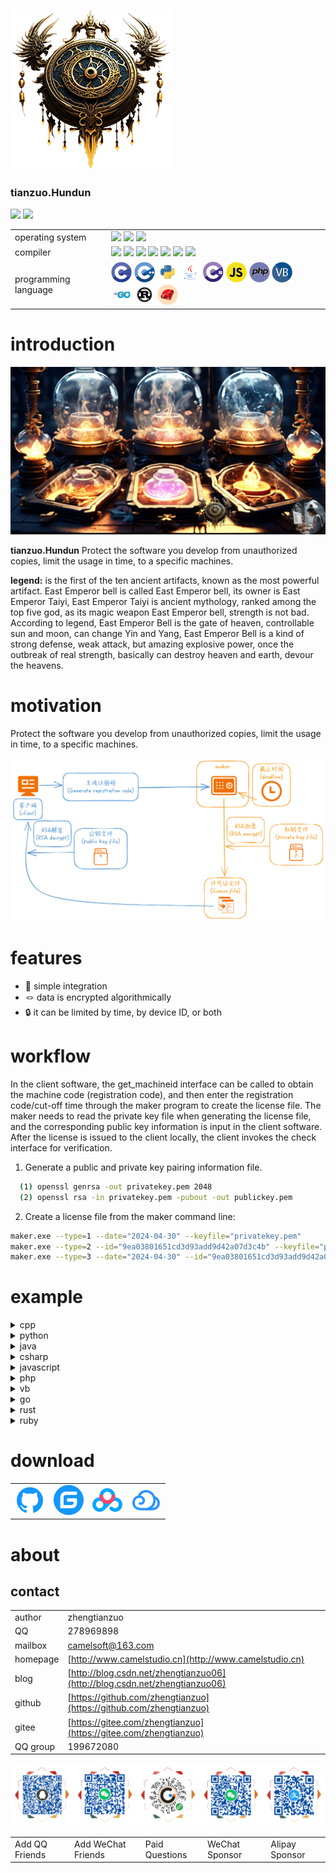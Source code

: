 
![](img/logo.png)

### tianzuo.Hundun

![](https://img.shields.io/badge/release-1.0.0.0-blue.svg)
![](https://img.shields.io/badge/date-24.1.1-orange.svg)

||||
|--|--|--|
|operating system|![](https://img.shields.io/badge/os-windows_7+-blue.svg) ![](https://img.shields.io/badge/os-macos_10.14+-lightgrey.svg) ![](https://img.shields.io/badge/os-ubuntu_20.04+-orange.svg) ||
|compiler|![](https://img.shields.io/badge/c++-11-blue.svg) ![](https://img.shields.io/badge/msvc-14.0-blue.svg) ![](https://img.shields.io/badge/msvc-14.1-blue.svg) ![](https://img.shields.io/badge/msvc-14.2-blue.svg) ![](https://img.shields.io/badge/msvc-14.3-blue.svg) ![](https://img.shields.io/badge/llvm-10.0-lightgrey.svg) ![](https://img.shields.io/badge/gcc-9.4-orange.svg)||
|programming language|![](img/C.png) ![](img/C__.png) ![](img/Python.png) ![](img/Java.png) ![](img/C_.png) ![](img/JavaScript.png) ![](img/PHP.png) ![](img/Visual_Basic.png) ![](img/Go.png) ![](img/Rust.png) ![](img/Ruby.png)||
# introduction

![](img/alchemy_tianzuo.Hundun.jpg)

**tianzuo.Hundun** Protect the software you develop from unauthorized copies, limit the usage in time, to a specific machines.

**legend:**
is the first of the ten ancient artifacts, known as the most powerful artifact. East Emperor bell is called East Emperor bell, its owner is East Emperor Taiyi, East Emperor Taiyi is ancient mythology, ranked among the top five god, as its magic weapon East Emperor bell, strength is not bad. According to legend, East Emperor Bell is the gate of heaven, controllable sun and moon, can change Yin and Yang, East Emperor Bell is a kind of strong defense, weak attack, but amazing explosive power, once the outbreak of real strength, basically can destroy heaven and earth, devour the heavens.

# motivation
Protect the software you develop from unauthorized copies, limit the usage in time, to a specific machines.

![](img/tianzuo.Hundun.png)

# features

- 🧩 simple integration
- 🪢 data is encrypted algorithmically
- 🔒 it can be limited by time, by device ID, or both

# workflow

In the client software, the get_machineid interface can be called to obtain the machine code (registration code), and then enter the registration code/cut-off time through the maker program to create the license file. The maker needs to read the private key file when generating the license file, and the corresponding public key information is input in the client software. After the license is issued to the client locally, the client invokes the check interface for verification.

1. Generate a public and private key pairing information file.
  
```bash
  (1) openssl genrsa -out privatekey.pem 2048                           // Create a private key file
  (2) openssl rsa -in privatekey.pem -pubout -out publickey.pem         // Create a public key file based on the private key file
```

2. Create a license file from the maker command line:

```bash
maker.exe --type=1 --date="2024-04-30" --keyfile="privatekey.pem"                                           // Generate only time-limited license files
maker.exe --type=2 --id="9ea03801651cd3d93add9d42a07d3c4b" --keyfile="privatekey.pem"                       // Only license files with machine code restrictions are generated
maker.exe --type=3 --date="2024-04-30" --id="9ea03801651cd3d93add9d42a07d3c4b" --keyfile="privatekey.pem"   // Generate license files that have both time and machine code limits
```

# example
<details>
  <summary>cpp</summary>

```cpp

```
</details>

<details>
  <summary>python</summary>

```python

```
</details>

<details>
  <summary>java</summary>

```java

```
</details>

<details>
  <summary>csharp</summary>

```csharp

```
</details>

<details>
  <summary>javascript</summary>

```js

```
</details>

<details>
  <summary>php</summary>

```php

```
</details>

<details>
  <summary>vb</summary>

```vb

```
</details>

<details>
  <summary>go</summary>

```go

```
</details>

<details>
  <summary>rust</summary>

```rust

```
</details>

<details>
  <summary>ruby</summary>

```ruby

```
</details>

# download

|||||
|--|--|--|--|
|[![download](img/com_btnGitHub.svg)](https://github.com/zhengtianzuo/tianzuo.Hundun/releases)|[![download](img/com_btnGitee.svg)](https://gitee.com/zhengtianzuo/tianzuo.Hundun/releases)|[![download](img/down_baidu.svg)](https://pan.baidu.com/s/1MMBny5AbKTfKn0hWjV5BEw?pwd=1234)|[![download](img/down_weiyun.svg)](https://share.weiyun.com/TtFiXpyV)|

# about
## contact

||||
|--|--|--|
|author|zhengtianzuo||
|QQ|278969898||
|mailbox|camelsoft@163.com||
|homepage|[http://www.camelstudio.cn](http://www.camelstudio.cn)||
|blog|[http://blog.csdn.net/zhengtianzuo06](http://blog.csdn.net/zhengtianzuo06)||
|github|[https://github.com/zhengtianzuo](https://github.com/zhengtianzuo)||
|gitee|[https://gitee.com/zhengtianzuo](https://gitee.com/zhengtianzuo)||
|QQ group|199672080||

![](img/allinone.png)

||||||
|--|--|--|--|--|
|Add QQ Friends|Add WeChat Friends|Paid Questions|WeChat Sponsor|Alipay Sponsor|




